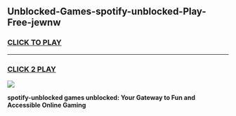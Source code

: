 
## Unblocked-Games-spotify-unblocked-Play-Free-jewnw
<h3>
<a href="https://premium76.site?title=spotify-unblocked&ref=10A">CLICK TO PLAY</a></h3>
<hr>

<h3>
<a href="https://premium76.site?title=spotify-unblocked&ref=10A">CLICK 2 PLAY</a>
  
</h3>

<a href="https://premium76.site?title=spotify-unblocked&ref=10A"><img src="https://clearcache.store/games.png"></a>


**spotify-unblocked games unblocked: Your Gateway to Fun and Accessible Online Gaming**
